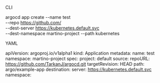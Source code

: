 CLI

argocd app create --name test \
--repo https://github.com/ \
--dest-server https://kubernetes.default.svc \
--dest-namespace martino-project --path kubernetes

YAML

apiVersion: argoproj.io/v1alpha1
kind: Application
metadata:
  name: test
  namespace: martino-project
spec:
  project: default
  source:
    repoURL: https://github.com/TarkanJ/argocd.git
    targetRevision: HEAD
    path: argo/example-app
  destination:
    server: https://kubernetes.default.svc
    namespace: 
